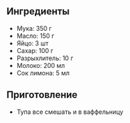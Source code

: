 ## Ингредиенты

- Мука: 350 г
- Масло: 150 г
- Яйцо: 3 шт
- Сахар: 100 г
- Разрыхлитель: 10 г
- Молоко: 200 мл
- Сок лимона: 5 мл

## Приготовление

- Тупа все смешать и в ваффельницу